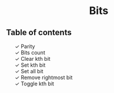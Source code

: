 <h1 align="center">Bits </h1>

<h2>Table of contents</h2>
<ul style="list-style-type:none;">
  &#10003; Parity <br>
  &#10003; Bits count <br>
  &#10003; Clear kth bit<br>
  &#10003; Set kth bit<br>
  &#10003; Set all bit<br>
  &#10003; Remove rightmost bit<br>
  &#10003; Toggle kth bit
</ul>
